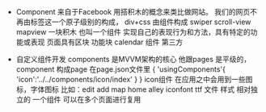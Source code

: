 - Component
来自于Facebook  用搭积木的概念来类比做网站。
我们的网页不再由标签这一个原子级别的构成，  div+css
由组件构成 swiper scroll-view  mapview 一块积木   也叫一个组件  实现自己的表现行为和方法，具有特定的功能或表现
页面具有区块    功能块
calendar  组件  第三方

- 自定义组件开发
components 是MVVM架构的核心   他跟pages 是平级的，
component  构成page    在page.json文件里
{
    'usingComponents'{
        'icon':'../../components/icon/index'
    }
}
icon组件
在应用之中会用到一些图标，字体图标 
比如：edit add map home
alley  iconfont ttf 文件  样式
相对独立的  一个组件
可以在多个页面进行复用   